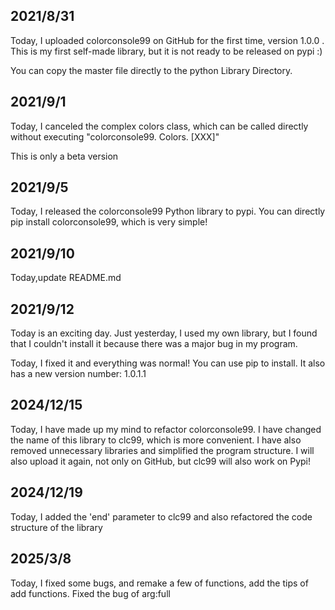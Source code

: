 ## 2021/8/31
Today, I uploaded colorconsole99 on GitHub for the first time, version 1.0.0 .
This is my first self-made library, but it is not ready to be released on pypi  :)

You can copy the master file directly to the python Library Directory.

## 2021/9/1
Today, I canceled the complex colors class, which can be called directly without executing "colorconsole99. Colors. [XXX]"

This is only a beta version

## 2021/9/5

Today, I released the colorconsole99 Python library to pypi. You can directly pip install colorconsole99, which is very simple!

## 2021/9/10

Today,update README.md

## 2021/9/12
Today is an exciting day. Just yesterday, I used my own library, but I found that I couldn't install it because there was a major bug in my program. 

Today, I fixed it and everything was normal! You can use pip to install. It also has a new version number: 1.0.1.1

## 2024/12/15

Today, I have made up my mind to refactor colorconsole99. I have changed the name of this library to clc99, which is more convenient. I have also removed unnecessary libraries and simplified the program structure. I will also upload it again, not only on GitHub, but clc99 will also work on Pypi!

## 2024/12/19

Today, I added the 'end' parameter to clc99 and also refactored the code structure of the library

## 2025/3/8
Today, I fixed some bugs, and remake a few of functions, add the tips of add functions.
Fixed the bug of arg:full
